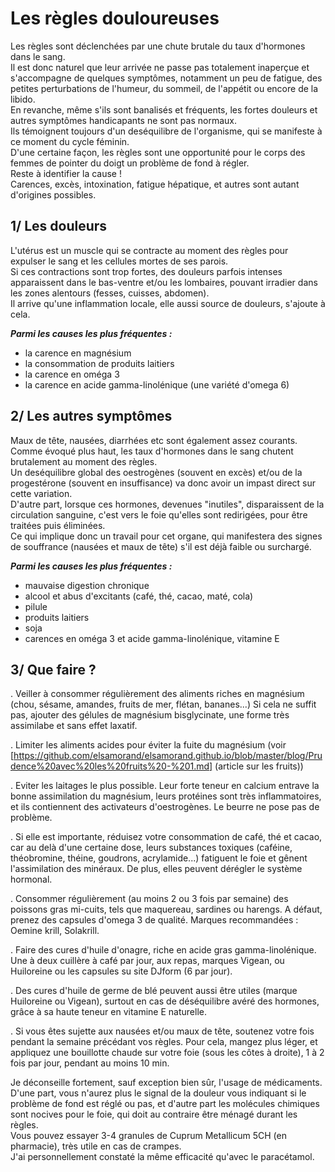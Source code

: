 # Les règles douloureuses

Les règles sont déclenchées par une chute brutale du taux d'hormones dans le sang.  
Il est donc naturel que leur arrivée ne passe pas totalement inaperçue et s'accompagne de quelques symptômes, notamment un peu de fatigue, des petites perturbations de l'humeur, du sommeil, de l'appétit ou encore de la libido.  
En revanche, même s'ils sont banalisés et fréquents, les fortes douleurs et autres symptômes handicapants ne sont pas normaux.  
Ils témoignent toujours d'un deséquilibre de l'organisme, qui se manifeste à ce moment du cycle féminin.  
D'une certaine façon, les règles sont une opportunité pour le corps des femmes de pointer du doigt un problème de fond à régler.  
Reste à identifier la cause !  
Carences, excès, intoxination, fatigue hépatique, et autres sont autant d'origines possibles.

## 1/ Les douleurs

L'utérus est un muscle qui se contracte au moment des règles pour expulser le sang et les cellules mortes de ses parois.  
Si ces contractions sont trop fortes, des douleurs parfois intenses apparaissent dans le bas-ventre et/ou les lombaires, pouvant irradier dans les zones alentours (fesses, cuisses, abdomen).  
Il arrive qu'une inflammation locale, elle aussi source de douleurs, s'ajoute à cela.  

***Parmi les causes les plus fréquentes :***
- la carence en magnésium
- la consommation de produits laitiers
- la carence en oméga 3
- la carence en acide gamma-linolénique (une variété d'omega 6)

## 2/ Les autres symptômes

Maux de tête, nausées, diarrhées etc sont également assez courants.  
Comme évoqué plus haut, les taux d'hormones dans le sang chutent brutalement au moment des règles.  
Un deséquilibre global des oestrogènes (souvent en excès) et/ou de la progestérone (souvent en insuffisance) va donc avoir un impast direct sur cette variation.  
D'autre part, lorsque ces hormones, devenues "inutiles", disparaissent de la circulation sanguine, c'est vers le foie qu'elles sont redirigées, pour être traitées puis éliminées.  
Ce qui implique donc un travail pour cet organe, qui manifestera des signes de souffrance (nausées et maux de tête) s'il est déjà faible ou surchargé.  

***Parmi les causes les plus fréquentes :***  
- mauvaise digestion chronique
- alcool et abus d'excitants (café, thé, cacao, maté, cola)
- pilule
- produits laitiers
- soja
- carences en oméga 3 et acide gamma-linolénique, vitamine E

## 3/ Que faire ?

. Veiller à consommer régulièrement des aliments riches en magnésium (chou, sésame, amandes, fruits de mer, flétan, bananes...)
Si cela ne suffit pas, ajouter des gélules de magnésium bisglycinate, une forme très assimilabe et sans effet laxatif.
  
. Limiter les aliments acides pour éviter la fuite du magnésium (voir  [https://github.com/elsamorand/elsamorand.github.io/blob/master/blog/Prudence%20avec%20les%20fruits%20-%201.md] (article sur les fruits))

. Eviter les laitages le plus possible. Leur forte teneur en calcium entrave la bonne assimilation du magnésium, leurs protéines sont    très inflammatoires, et ils contiennent des activateurs d'oestrogènes. Le beurre ne pose pas de problème.

. Si elle est importante, réduisez votre consommation de café, thé et cacao, car au delà d'une certaine dose, leurs substances toxiques (caféine, théobromine, théine, goudrons, acrylamide...) fatiguent le foie et gênent l'assimilation des minéraux.
De plus, elles peuvent dérégler le système hormonal.

. Consommer régulièrement (au moins 2 ou 3 fois par semaine) des poissons gras mi-cuits, tels que maquereau, sardines ou harengs.
A défaut, prenez des capsules d'omega 3 de qualité.
Marques recommandées : Oemine krill, Solakrill.

. Faire des cures d'huile d'onagre, riche en acide gras gamma-linolénique. Une à deux cuillère à café par jour, aux repas, marques Vigean, ou Huiloreine ou les capsules su site DJform (6 par jour).

. Des cures d'huile de germe de blé peuvent aussi être utiles (marque Huiloreine ou Vigean), surtout en cas de déséquilibre avéré des hormones, grâce à sa haute teneur en vitamine E naturelle.

. Si vous êtes sujette aux nausées et/ou maux de tête, soutenez votre fois pendant la semaine précédant vos règles. Pour cela, mangez plus léger, et appliquez une bouillotte chaude sur votre foie (sous les côtes à droite), 1 à 2 fois par jour, pendant au moins 10 min.

Je déconseille fortement, sauf exception bien sûr, l'usage de médicaments.  
D'une part, vous n'aurez plus le signal de la douleur vous indiquant si le problème de fond est réglé ou pas, et d'autre part les molécules chimiques sont nocives pour le foie, qui doit au contraire être ménagé durant les règles.  
Vous pouvez essayer 3-4 granules de Cuprum Metallicum 5CH (en pharmacie), très utile en cas de crampes.  
J'ai personnellement constaté la même efficacité qu'avec le paracétamol.
